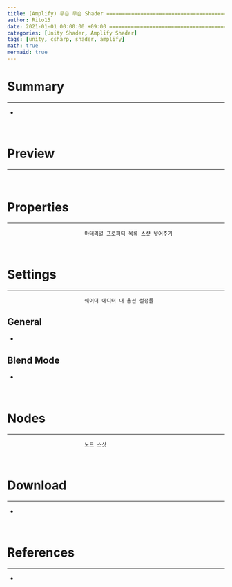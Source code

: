 ```yaml
---
title: (Amplify) 무슨 무슨 Shader =============================================
author: Rito15
date: 2021-01-01 00:00:00 +09:00 =====================================================
categories: [Unity Shader, Amplify Shader]
tags: [unity, csharp, shader, amplify]
math: true
mermaid: true
---
```


# Summary
---

- 

<br>



# Preview
---



<br>



# Properties
---

                             마테리얼 프로퍼티 목록 스샷 넣어주기

<br>



# Settings
---
                             쉐이더 에디터 내 옵션 설정들
## General
 - 

## Blend Mode
 - 

<br>



# Nodes
---

                             노드 스샷

<br>



# Download
---

- 

<br>



# References
---
- 


